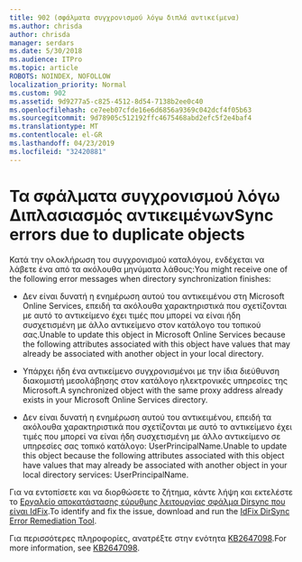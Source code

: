 ```yaml
---
title: 902 (σφάλματα συγχρονισμού λόγω διπλά αντικείμενα)
ms.author: chrisda
author: chrisda
manager: serdars
ms.date: 5/30/2018
ms.audience: ITPro
ms.topic: article
ROBOTS: NOINDEX, NOFOLLOW
localization_priority: Normal
ms.custom: 902
ms.assetid: 9d9277a5-c825-4512-8d54-7138b2ee0c40
ms.openlocfilehash: ce7eeb07cfde16e6d6856a9369c042dcf4f05b63
ms.sourcegitcommit: 9d78905c512192ffc4675468abd2efc5f2e4baf4
ms.translationtype: MT
ms.contentlocale: el-GR
ms.lasthandoff: 04/23/2019
ms.locfileid: "32420881"
---
```

# <a name="sync-errors-due-to-duplicate-objects"></a><span data-ttu-id="2bc18-102">Τα σφάλματα συγχρονισμού λόγω Διπλασιασμός αντικειμένων</span><span class="sxs-lookup"><span data-stu-id="2bc18-102">Sync errors due to duplicate objects</span></span>

<span data-ttu-id="2bc18-103">Κατά την ολοκλήρωση του συγχρονισμού καταλόγου, ενδέχεται να λάβετε ένα από τα ακόλουθα μηνύματα λάθους:</span><span class="sxs-lookup"><span data-stu-id="2bc18-103">You might receive one of the following error messages when directory synchronization finishes:</span></span>

- <span data-ttu-id="2bc18-104">Δεν είναι δυνατή η ενημέρωση αυτού του αντικειμένου στη Microsoft Online Services, επειδή τα ακόλουθα χαρακτηριστικά που σχετίζονται με αυτό το αντικείμενο έχει τιμές που μπορεί να είναι ήδη συσχετισμένη με άλλο αντικείμενο στον κατάλογο του τοπικού σας.</span><span class="sxs-lookup"><span data-stu-id="2bc18-104">Unable to update this object in Microsoft Online Services because the following attributes associated with this object have values that may already be associated with another object in your local directory.</span></span>

- <span data-ttu-id="2bc18-105">Υπάρχει ήδη ένα αντικείμενο συγχρονισμένοι με την ίδια διεύθυνση διακομιστή μεσολάβησης στον κατάλογο ηλεκτρονικές υπηρεσίες της Microsoft.</span><span class="sxs-lookup"><span data-stu-id="2bc18-105">A synchronized object with the same proxy address already exists in your Microsoft Online Services directory.</span></span>

- <span data-ttu-id="2bc18-106">Δεν είναι δυνατή η ενημέρωση αυτού του αντικειμένου, επειδή τα ακόλουθα χαρακτηριστικά που σχετίζονται με αυτό το αντικείμενο έχει τιμές που μπορεί να είναι ήδη συσχετισμένη με άλλο αντικείμενο σε υπηρεσίες σας τοπικό κατάλογο: UserPrincipalName.</span><span class="sxs-lookup"><span data-stu-id="2bc18-106">Unable to update this object because the following attributes associated with this object have values that may already be associated with another object in your local directory services: UserPrincipalName.</span></span>

<span data-ttu-id="2bc18-107">Για να εντοπίσετε και να διορθώσετε το ζήτημα, κάντε λήψη και εκτελέστε το [Εργαλείο αποκατάστασης εύρυθμης λειτουργίας σφάλμα Dirsync που είναι IdFix](https://www.microsoft.com/download/details.aspx?id=36832).</span><span class="sxs-lookup"><span data-stu-id="2bc18-107">To identify and fix the issue, download and run the [IdFix DirSync Error Remediation Tool](https://www.microsoft.com/download/details.aspx?id=36832).</span></span>

<span data-ttu-id="2bc18-108">Για περισσότερες πληροφορίες, ανατρέξτε στην ενότητα [KB2647098](https://support.microsoft.com/help/2647098/duplicate-or-invalid-attributes-prevent-directory-synchronization-in-o).</span><span class="sxs-lookup"><span data-stu-id="2bc18-108">For more information, see [KB2647098](https://support.microsoft.com/help/2647098/duplicate-or-invalid-attributes-prevent-directory-synchronization-in-o).</span></span>
